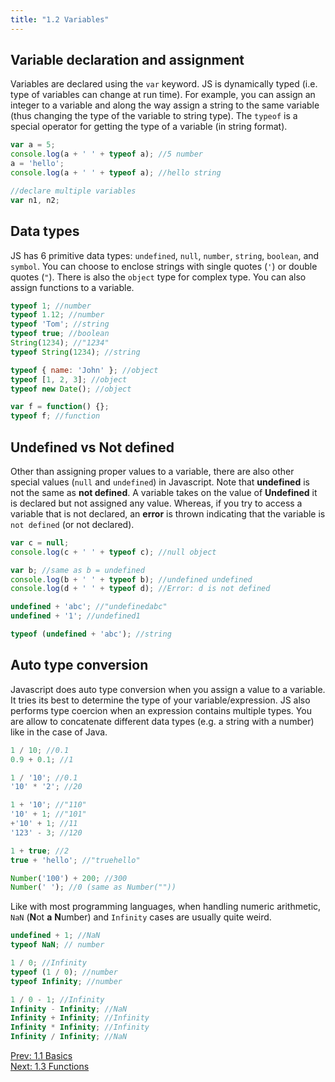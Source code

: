 ```yaml
---
title: "1.2 Variables"
---
```


## Variable declaration and assignment

Variables are declared using the `var` keyword. JS is dynamically typed (i.e.
type of variables can change at run time). For example, you can assign an
integer to a variable and along the way assign a string to the same variable
(thus changing the type of the variable to string type). The `typeof` is a
special operator for getting the type of a variable (in string format).

```javascript
var a = 5;
console.log(a + ' ' + typeof a); //5 number
a = 'hello';
console.log(a + ' ' + typeof a); //hello string

//declare multiple variables
var n1, n2;
```

## Data types

JS has 6 primitive data types: `undefined`, `null`, `number`, `string`,
`boolean`, and `symbol`. You can choose to enclose strings with single quotes
(`'`) or double quotes (`"`). There is also the `object` type for complex type.
You can also assign functions to a variable.

```javascript
typeof 1; //number
typeof 1.12; //number
typeof 'Tom'; //string
typeof true; //boolean
String(1234); //"1234"
typeof String(1234); //string

typeof { name: 'John' }; //object
typeof [1, 2, 3]; //object
typeof new Date(); //object

var f = function() {};
typeof f; //function
```

## Undefined vs Not defined

Other than assigning proper values to a variable, there are also other special
values (`null` and `undefined`) in Javascript. Note that **undefined** is not
the same as **not defined**. A variable takes on the value of **Undefined** it
is declared but not assigned any value. Whereas, if you try to access a variable
that is not declared, an **error** is thrown indicating that the variable is
`not defined` (or not declared).

```javascript
var c = null;
console.log(c + ' ' + typeof c); //null object

var b; //same as b = undefined
console.log(b + ' ' + typeof b); //undefined undefined
console.log(d + ' ' + typeof d); //Error: d is not defined

undefined + 'abc'; //"undefinedabc"
undefined + '1'; //undefined1

typeof (undefined + 'abc'); //string
```

## Auto type conversion

Javascript does auto type conversion when you assign a value to a variable. It
tries its best to determine the type of your variable/expression. JS also
performs type coercion when an expression contains multiple types. You are allow
to concatenate different data types (e.g. a string with a number) like in the
case of Java.

```javascript
1 / 10; //0.1
0.9 + 0.1; //1

1 / '10'; //0.1
'10' * '2'; //20

1 + '10'; //"110"
'10' + 1; //"101"
+'10' + 1; //11
'123' - 3; //120

1 + true; //2
true + 'hello'; //"truehello"

Number('100') + 200; //300
Number(' '); //0 (same as Number(""))
```

Like with most programming languages, when handling numeric arithmetic, `NaN`
(**N**ot **a** **N**umber) and `Infinity` cases are usually quite weird.

```javascript
undefined + 1; //NaN
typeof NaN; // number

1 / 0; //Infinity
typeof (1 / 0); //number
typeof Infinity; //number

1 / 0 - 1; //Infinity
Infinity - Infinity; //NaN
Infinity + Infinity; //Infinity
Infinity * Infinity; //Infinity
Infinity / Infinity; //NaN
```

<div>
  <div class='text-left'>
    <a href="/1-1-basics">Prev: 1.1 Basics</a>
  </div>

  <div class='text-right'>
    <a href="/1-3-functions">Next: 1.3 Functions</a>
  </div>
</div>
